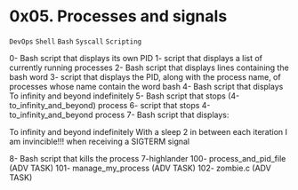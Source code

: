 # 0x05. Processes and signals

`DevOps` `Shell` `Bash` `Syscall` `Scripting`

0-  Bash script that displays its own PID
1-  script that displays a list of currently running processes
2-  Bash script that displays lines containing the bash word
3-  script that displays the PID, along with the process name, of processes whose name contain the word bash
4-  Bash script that displays To infinity and beyond indefinitely
5-  Bash script that stops (4-to_infinity_and_beyond) process
6-  script that stops 4-to_infinity_and_beyond process
7-   Bash script that displays:

To infinity and beyond indefinitely
With a sleep 2 in between each iteration
I am invincible!!! when receiving a SIGTERM signal

8-  Bash script that kills the process 7-highlander
100- process_and_pid_file (ADV TASK)
101- manage_my_process (ADV TASK)
102- zombie.c (ADV TASK)  
 
